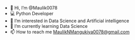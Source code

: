 - 👋 Hi, I’m @Maulik0078
- 💻 Python Developer
- 👀 I’m interested in Data Science and Artificial intelligence
- 🌱 I’m currently learning Data Science
- 📫 How to reach me MaulikNMangukiya0078@gmail.com

<!---
Maulik0078/Maulik0078 is a ✨ special ✨ repository because its `README.md` (this file) appears on your GitHub profile.
You can click the Preview link to take a look at your changes.
--->
